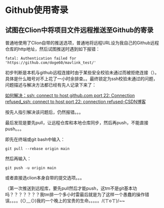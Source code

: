 # Github使用寄录

## 试图在Clion中将项目文件远程推送至Github的寄录

普通地使用了Clion自带的推送选项，普通地将远程URL设为我自己的Github远程仓库的http地址，然后试图推送时遇到如下报错：

```
fatal: Authentication failed for 'https://github.com/doge60/mavlink_test/'
```

初步判断是本机与github远程连接时由于某些安全校验未通过而被拒绝连接（）。具体是什么暗号对不上花了一小时余排查。。最终锁定为ssh校验未通过的问题，问题描述与解决方法都已经有先人记录下来了：

[如何解决：ssh: connect to host github.com port 22: Connection refused_ssh: connect to host port 22: connection refused-CSDN博客](https://blog.csdn.net/hjy_mysql/article/details/131596257)

按先人指引解决该问题后，仍然报错。。。

最后发现是要先pull，让远程仓库和本地仓库同步，然后再push，不能直接push。。。

即先在终端或git bash中输入：

```
git pull --rebase origin main
```

然后再输入：

```
git push -u origin main
```

或者直接选clion本身自带的提交选项。。。

（第一次推送到远程库，要先pull然后才能push，这tm不是git基本功吗？？？？？？？我tm排一个多小时雷最后就是为了这样一个愚蠢的操作错误。。。。(⊙﹏⊙)我的一个晚上的宝贵的生命。。。。。/(ㄒoㄒ)/~~